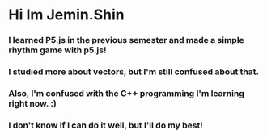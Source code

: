 # Hi Im Jemin.Shin

### I learned P5.js in the previous semester and made a simple rhythm game with p5.js!
### I studied more about vectors, but I'm still confused about that.
### Also, I'm confused with the C++ programming I'm learning right now. :)
### I don't know if I can do it well, but I'll do my best!

